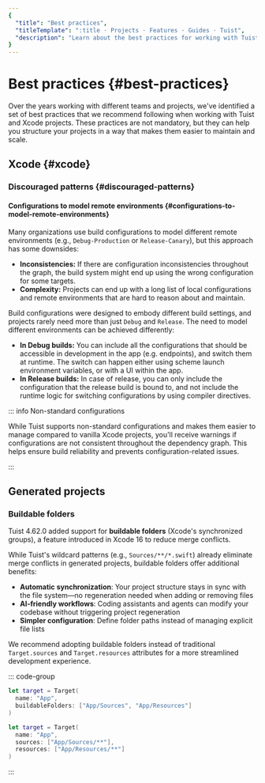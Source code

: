 ```yaml
---
{
  "title": "Best practices",
  "titleTemplate": ":title · Projects · Features · Guides · Tuist",
  "description": "Learn about the best practices for working with Tuist and Xcode projects."
}
---
```

# Best practices {#best-practices}

Over the years working with different teams and projects, we've identified a set of best practices that we recommend following when working with Tuist and Xcode projects. These practices are not mandatory, but they can help you structure your projects in a way that makes them easier to maintain and scale.

## Xcode {#xcode}

### Discouraged patterns {#discouraged-patterns}

#### Configurations to model remote environments {#configurations-to-model-remote-environments}

Many organizations use build configurations to model different remote environments (e.g., `Debug-Production` or `Release-Canary`), but this approach has some downsides:

- **Inconsistencies:** If there are configuration inconsistencies throughout the graph, the build system might end up using the wrong configuration for some targets.
- **Complexity:** Projects can end up with a long list of local configurations and remote environments that are hard to reason about and maintain.

Build configurations were designed to embody different build settings, and projects rarely need more than just `Debug` and `Release`. The need to model different environments can be achieved differently:

- **In Debug builds:** You can include all the configurations that should be accessible in development in the app (e.g. endpoints), and switch them at runtime. The switch can happen either using scheme launch environment variables, or with a UI within the app.
- **In Release builds:** In case of release, you can only include the configuration that the release build is bound to, and not include the runtime logic for switching configurations by using compiler directives.

::: info Non-standard configurations
<!-- -->
While Tuist supports non-standard configurations and makes them easier to manage compared to vanilla Xcode projects, you'll receive warnings if configurations are not consistent throughout the dependency graph. This helps ensure build reliability and prevents configuration-related issues.
<!-- -->
:::

## Generated projects

### Buildable folders

Tuist 4.62.0 added support for **buildable folders** (Xcode's synchronized groups), a feature introduced in Xcode 16 to reduce merge conflicts.

While Tuist's wildcard patterns (e.g., `Sources/**/*.swift`) already eliminate merge conflicts in generated projects, buildable folders offer additional benefits:

- **Automatic synchronization**: Your project structure stays in sync with the file system—no regeneration needed when adding or removing files
- **AI-friendly workflows**: Coding assistants and agents can modify your codebase without triggering project regeneration
- **Simpler configuration**: Define folder paths instead of managing explicit file lists

We recommend adopting buildable folders instead of traditional `Target.sources` and `Target.resources` attributes for a more streamlined development experience.

::: code-group

```swift [With buildable folders]
let target = Target(
  name: "App",
  buildableFolders: ["App/Sources", "App/Resources"]
)
```

```swift [Without buildable folders]
let target = Target(
  name: "App",
  sources: ["App/Sources/**"],
  resources: ["App/Resources/**"]
)
```
<!-- -->
:::
